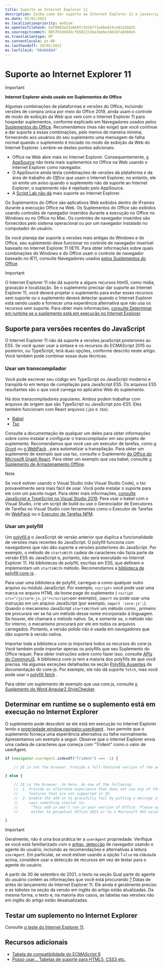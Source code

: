 ```yaml
---
title: Suporte ao Internet Explorer 11
description: Saiba como dar suporte ao Internet Explorer 11 e javascript ES5 em seu suplemento.
ms.date: 05/01/2022
ms.localizationpriority: medium
ms.openlocfilehash: 6d78083a23a660fc5d16ff1ad6e654ce02a58d25
ms.sourcegitcommit: 005783ddd43cf6582233be1be6e3463d7ab9b0e5
ms.translationtype: MT
ms.contentlocale: pt-BR
ms.lasthandoff: 10/05/2022
ms.locfileid: "68466884"
---
```

# <a name="support-internet-explorer-11"></a>Suporte ao Internet Explorer 11

> [!IMPORTANT]
> **Internet Explorer ainda usado em Suplementos do Office**
>
> Algumas combinações de plataformas e versões do Office, incluindo versões de compra única por meio do Office 2019, ainda usam o controle de modo de exibição da Web que vem com o Internet Explorer 11 para hospedar suplementos, conforme explicado em Navegadores usados pelos [Suplementos do Office](../concepts/browsers-used-by-office-web-add-ins.md). Recomendamos (mas não exige) que você continue a dar suporte a essas combinações, pelo menos de maneira mínima, fornecendo aos usuários do seu suplemento uma mensagem de falha normal quando o suplemento é iniciado no modo de exibição da Web do Internet Explorer. Lembre-se destes pontos adicionais:
>
> - Office na Web abre mais no Internet Explorer. Consequentemente, [o AppSource](/office/dev/store/submit-to-appsource-via-partner-center) não testa mais suplementos no Office na Web usando o Internet Explorer como navegador.
> - O AppSource ainda testa combinações de versões da plataforma e da área de trabalho *do Office que* usam o Internet Explorer, no entanto, ele só emite um aviso quando o suplemento não dá suporte ao Internet Explorer; o suplemento não é rejeitado pelo AppSource.
> - A [Script Lab não dá](../overview/explore-with-script-lab.md) mais suporte ao Internet Explorer.

Os Suplementos do Office são aplicativos Web exibidos dentro de IFrames durante a execução Office na Web. Os Suplementos do Office são exibidos usando controles de navegador inseridos durante a execução no Office no Windows ou no Office no Mac. Os controles de navegador inseridos são fornecidos pelo sistema operacional ou por um navegador instalado no computador do usuário.

Se você planeja dar suporte a versões mais antigas do Windows e do Office, seu suplemento deve funcionar no controle de navegador inserível baseado no Internet Explorer 11 (IE11). Para obter informações sobre quais combinações do Windows e do Office usam o controle de navegador baseado no IE11, consulte Navegadores usados [pelos Suplementos do Office](../concepts/browsers-used-by-office-web-add-ins.md).

> [!IMPORTANT]
> O Internet Explorer 11 não dá suporte a alguns recursos html5, como mídia, gravação e localização. Se o suplemento precisar dar suporte ao Internet Explorer 11, você deverá projetar o suplemento para evitar esses recursos sem suporte ou o suplemento deverá detectar quando o Internet Explorer está sendo usado e fornecer uma experiência alternativa que não usa os recursos sem suporte. Para obter mais informações, [consulte Determinar em runtime se o suplemento está em execução no Internet Explorer](#determine-at-runtime-if-the-add-in-is-running-in-internet-explorer).

## <a name="support-for-recent-versions-of-javascript"></a>Suporte para versões recentes do JavaScript

O Internet Explorer 11 não dá suporte a versões javaScript posteriores ao ES5. Se você quiser usar a sintaxe e os recursos do ECMAScript 2015 ou posterior, ou TypeScript, terá duas opções, conforme descrito neste artigo. Você também pode combinar essas duas técnicas.

### <a name="use-a-transpiler"></a>Usar um transcompilador

Você pode escrever seu código em TypeScript ou JavaScript moderno e transpilá-lo em tempo de compilação para JavaScript ES5. Os arquivos ES5 resultantes são o que você carrega no aplicativo Web do suplemento.

Há dois transcompiladores populares. Ambos podem trabalhar com arquivos de origem que são TypeScript ou JavaScript pós-ES5. Eles também funcionam com React arquivos (.jsx e .tsx).

- [Babel](https://babeljs.io/)
- [Tsc](https://www.typescriptlang.org/index.html)

Consulte a documentação de qualquer um deles para obter informações sobre como instalar e configurar o transcompilador em seu projeto de suplemento. Recomendamos que você use um executor de tarefas, como [o Grunt](https://gruntjs.com/) ou [o WebPack](https://webpack.js.org/) , para automatizar a transpilação. Para obter um suplemento de exemplo que usa tsc, consulte o Suplemento [do Office do Microsoft Graph React](https://github.com/OfficeDev/Office-Add-in-samples/tree/main/Samples/auth/Office-Add-in-Microsoft-Graph-React). Para obter um exemplo que usa babel, consulte [o Suplemento de Armazenamento Offline](https://github.com/OfficeDev/Office-Add-in-samples/tree/main/Samples/Excel.OfflineStorageAddin).

> [!NOTE]
> Se você estiver usando o Visual Studio (não Visual Studio Code), o tsc provavelmente será mais fácil de usar. Você pode instalar o suporte para ele com um pacote nuget. Para obter mais informações, [consulte JavaScript e TypeScript no Visual Studio 2019](/visualstudio/javascript/javascript-in-vs-2019). Para usar o babel com o Visual Studio, crie um script de build ou use o Gerenciador de Executores de Tarefas no Visual Studio com ferramentas como o Executor de Tarefas do [WebPack](https://marketplace.visualstudio.com/items?itemName=MadsKristensen.WebPackTaskRunner) ou o [Executor de Tarefas NPM](https://marketplace.visualstudio.com/items?itemName=MadsKristensen.NPMTaskRunner).

### <a name="use-a-polyfill"></a>Usar um polyfill

Um [polyfill é](https://en.wikipedia.org/wiki/Polyfill_(programming)) o JavaScript de versão anterior que duplica a funcionalidade de versões mais recentes do JavaScript. O polyfill funciona com navegadores que não dão suporte a versões posteriores do JavaScript. Por exemplo, o método de `startsWith` cadeia de caracteres não fazia parte da versão ES5 do JavaScript e, portanto, não será executado no Internet Explorer 11. Há bibliotecas de polyfill, escritas em ES5, que definem e implementam um `startsWith` método. Recomendamos a [biblioteca de polyfill core-js](https://github.com/zloirock/core-js) .

Para usar uma biblioteca de polyfill, carregue-a como qualquer outro arquivo ou módulo JavaScript. Por exemplo, `<script>` você pode usar uma marca no arquivo HTML da home page do suplemento ( `<script src="/js/core-js.js"></script>`por exemplo), `import` ou pode usar uma instrução em um arquivo JavaScript (por exemplo, `import 'core-js';`). Quando o mecanismo JavaScript `startsWith`vir um método como , primeiro ele procurará ver se há um método desse nome incorporado à linguagem. Se houver, ele chamará o método nativo. Se, e somente se, o método não for interno, o mecanismo procurará por ele em todos os arquivos carregados. Portanto, a versão polido não é usada em navegadores que dão suporte à versão nativa.

Importar toda a biblioteca core-js importará todos os recursos do core-js. Você também pode importar apenas os polyfills que seu Suplemento do Office requer. Para obter instruções sobre como fazer isso, consulte [APIs do CommonJS](https://github.com/zloirock/core-js#commonjs-api). A biblioteca core-js tem a maioria dos polyfills de que você precisa. Há algumas exceções detalhadas na seção [Polyfills Ausentes](https://github.com/zloirock/core-js#missing-polyfills) da documentação do core-js. Por exemplo, ele não dá suporte `fetch`, mas você pode usar o [polyfill fetch](https://github.com/github/fetch) .

Para obter um suplemento de exemplo que usa core.js, consulte [o Suplemento do Word Angular2 StyleChecker](https://github.com/OfficeDev/Word-Add-in-Angular2-StyleChecker).

## <a name="determine-at-runtime-if-the-add-in-is-running-in-internet-explorer"></a>Determinar em runtime se o suplemento está em execução no Internet Explorer

O suplemento pode descobrir se ele está em execução no Internet Explorer lendo a [propriedade window.navigator.userAgent](https://developer.mozilla.org/docs/Web/API/Navigator/userAgent) . Isso permite que o suplemento forneça uma experiência alternativa ou falhe normalmente. Apresentamos um exemplo a seguir. Observe que o Internet Explorer envia uma cadeia de caracteres que começa com "Trident" como o valor de userAgent.

```javascript
if (navigator.userAgent.indexOf("Trident") === -1) {

    // IE is not the browser. Provide a full-featured version of the add-in here.

} else {

    // IE is the browser. So here, do one of the following: 
    //  1. Provide an alternate experience that does not use any of the HTML5
    //     features that are not supported in IE.
    //  2. Enable the add-in to gracefully fail by putting a message in the UI that
    //     says something similar to: 
    //      "This add-in won't run in your version of Office. Please upgrade 
    //      either to perpetual Office 2021 or to a Microsoft 365 account."          

}
```

> [!IMPORTANT]
> Geralmente, não é uma boa prática ler a `userAgent` propriedade. Verifique se você está familiarizado com o [artigo, detecção](https://developer.mozilla.org/docs/Web/HTTP/Browser_detection_using_the_user_agent) de navegador usando o agente do usuário, incluindo as recomendações e alternativas à leitura `userAgent`. Em particular, se você estiver usando a opção 1 `else` na cláusula acima, considere usar a detecção de recursos em vez de testar para o agente do usuário.
>
> A partir de 30 de setembro de 2021, o texto na seção Qual parte do agente do usuário contém as informações que você está procurando [?](https://developer.mozilla.org/docs/Web/HTTP/Browser_detection_using_the_user_agent#which_part_of_the_user_agent_contains_the_information_you_are_looking_for) Datas de antes do lançamento do Internet Explorer 11. Ele ainda é geralmente preciso e *as tabelas* na seção da versão em inglês do artigo estão atualizadas. Da mesma forma, o texto e, na maioria dos casos, as tabelas nas versões não em inglês do artigo estão desatualizadas.

## <a name="test-an-add-in-on-internet-explorer"></a>Testar um suplemento no Internet Explorer

Consulte [o teste do Internet Explorer 11](../testing/ie-11-testing.md).

## <a name="additional-resources"></a>Recursos adicionais

- [Tabela de compatibilidade do ECMAScript 6](https://kangax.github.io/compat-table/es6/)
- [Posso usar... Tabelas de suporte para HTML5, CSS3 etc.](https://caniuse.com/)
